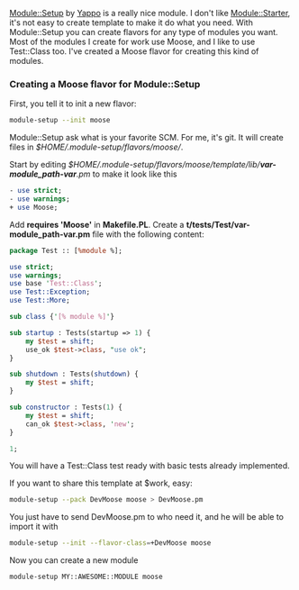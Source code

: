 [Module::Setup](http://search.cpan.org/perldoc?Module::Setup) by [Yappo](http://blog.yappo.jp/) is a really nice module. I don't like [Module::Starter](http://search.cpan.org/perldoc?Module::Starter), it's not easy to create template to make it do what you need. With Module::Setup you can create flavors for any type of modules you want. Most of the modules I create for work use Moose, and I like to use Test::Class too. I've created a Moose flavor for creating this kind of modules.

### Creating a Moose flavor for Module::Setup

First, you tell it to init a new flavor:

```bash
module-setup --init moose
```

Module::Setup ask what is your favorite SCM. For me, it's git. It will create files in *$HOME/.module-setup/flavors/moose/*.

Start by editing *$HOME/.module-setup/flavors/moose/template/lib/____var-module_path-var____.pm* to make it look like this

```perl
- use strict;
- use warnings;
+ use Moose;
```

Add **requires 'Moose'** in **Makefile.PL**. Create a **t/tests/Test/____var-module_path-var____.pm** file with the following content:

```perl
package Test :: [%module %];

use strict;
use warnings;
use base 'Test::Class';
use Test::Exception;
use Test::More;

sub class {'[% module %]'}

sub startup : Tests(startup => 1) {
    my $test = shift;
    use_ok $test->class, "use ok";
}

sub shutdown : Tests(shutdown) {
    my $test = shift;
}

sub constructor : Tests(1) {
    my $test = shift;
    can_ok $test->class, 'new';
}

1;
```

You will have a Test::Class test ready with basic tests already implemented.

If you want to share this template at $work, easy:

```bash
module-setup --pack DevMoose moose > DevMoose.pm
```

You just have to send DevMoose.pm to who need it, and he will be able to import it with

```bash
module-setup --init --flavor-class=+DevMoose moose
```

Now you can create a new module

```bash
module-setup MY::AWESOME::MODULE moose
```
